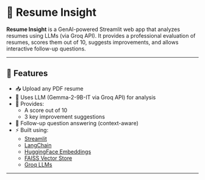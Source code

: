 # 📄 Resume Insight

**Resume Insight** is a GenAI-powered Streamlit web app that analyzes resumes using LLMs (via Groq API). It provides a professional evaluation of resumes, scores them out of 10, suggests improvements, and allows interactive follow-up questions.

---

## 🚀 Features

- 📥 Upload any PDF resume
- 🧠 Uses LLM (Gemma-2-9B-IT via Groq API) for analysis
- 🧾 Provides:
  - A score out of 10
  - 3 key improvement suggestions
- 💬 Follow-up question answering (context-aware)
- ⚡ Built using:
  - [Streamlit](https://streamlit.io/)
  - [LangChain](https://www.langchain.com/)
  - [HuggingFace Embeddings](https://huggingface.co/)
  - [FAISS Vector Store](https://github.com/facebookresearch/faiss)
  - [Groq LLMs](https://console.groq.com/)

---

